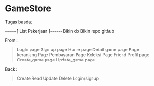 # GameStore
Tugas basdat

------[ List Pekerjaan ]------ 
Bikin db
Bikin repo github

Front :
> Login page
> Sign up page
> Home page
> Detail game page
>Page keranjang
> Page Pembayaran
> Page Koleksi
> Page Friend
> Profil page
> Create_game page
> Update_game page

Back :
> Create
> Read
> Update
> Delete
> Login/signup
